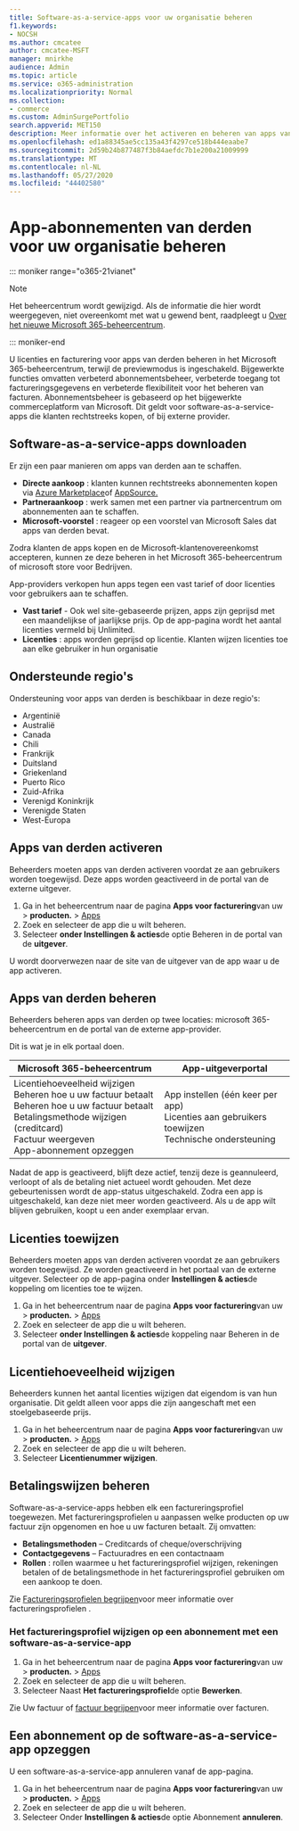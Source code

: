 ```yaml
---
title: Software-as-a-service-apps voor uw organisatie beheren
f1.keywords:
- NOCSH
ms.author: cmcatee
author: cmcatee-MSFT
manager: mnirkhe
audience: Admin
ms.topic: article
ms.service: o365-administration
ms.localizationpriority: Normal
ms.collection:
- commerce
ms.custom: AdminSurgePortfolio
search.appverid: MET150
description: Meer informatie over het activeren en beheren van apps van derden in het Microsoft 365-beheercentrum.
ms.openlocfilehash: ed1a88345ae5cc135a43f4297ce518b444eaabe7
ms.sourcegitcommit: 2d59b24b877487f3b84aefdc7b1e200a21009999
ms.translationtype: MT
ms.contentlocale: nl-NL
ms.lasthandoff: 05/27/2020
ms.locfileid: "44402580"
---
```

# <a name="manage-third-party-app-subscriptions-for-your-organization"></a>App-abonnementen van derden voor uw organisatie beheren

::: moniker range="o365-21vianet"

> [!NOTE]
> Het beheercentrum wordt gewijzigd. Als de informatie die hier wordt weergegeven, niet overeenkomt met wat u gewend bent, raadpleegt u [Over het nieuwe Microsoft 365-beheercentrum](https://docs.microsoft.com/microsoft-365/admin/microsoft-365-admin-center-preview?view=o365-21vianet).

::: moniker-end

U licenties en facturering voor apps van derden beheren in het Microsoft 365-beheercentrum, terwijl de previewmodus is ingeschakeld. Bijgewerkte functies omvatten verbeterd abonnementsbeheer, verbeterde toegang tot factureringsgegevens en verbeterde flexibiliteit voor het beheren van facturen. Abonnementsbeheer is gebaseerd op het bijgewerkte commerceplatform van Microsoft. Dit geldt voor software-as-a-service-apps die klanten rechtstreeks kopen, of bij externe provider.

## <a name="how-to-get-software-as-a-service-apps"></a>Software-as-a-service-apps downloaden

Er zijn een paar manieren om apps van derden aan te schaffen.

- **Directe aankoop** : klanten kunnen rechtstreeks abonnementen kopen via [Azure Marketplace](https://azuremarketplace.microsoft.com/marketplace/)of [AppSource.](https://www.appsource.com/)
- **Partneraankoop** : werk samen met een partner via partnercentrum om abonnementen aan te schaffen.
- **Microsoft-voorstel** : reageer op een voorstel van Microsoft Sales dat apps van derden bevat.

Zodra klanten de apps kopen en de Microsoft-klantenovereenkomst accepteren, kunnen ze deze beheren in het Microsoft 365-beheercentrum of microsoft store voor Bedrijven.

App-providers verkopen hun apps tegen een vast tarief of door licenties voor gebruikers aan te schaffen.

- **Vast tarief** - Ook wel site-gebaseerde prijzen, apps zijn geprijsd met een maandelijkse of jaarlijkse prijs. Op de app-pagina wordt het aantal licenties vermeld bij Unlimited.
- **Licenties** : apps worden geprijsd op licentie. Klanten wijzen licenties toe aan elke gebruiker in hun organisatie

## <a name="supported-regions"></a>Ondersteunde regio's

Ondersteuning voor apps van derden is beschikbaar in deze regio's:

- Argentinië
- Australië
- Canada
- Chili
- Frankrijk
- Duitsland
- Griekenland
- Puerto Rico
- Zuid-Afrika
- Verenigd Koninkrijk
- Verenigde Staten
- West-Europa

## <a name="activate-third-party-apps"></a>Apps van derden activeren

Beheerders moeten apps van derden activeren voordat ze aan gebruikers worden toegewijsd. Deze apps worden geactiveerd in de portal van de externe uitgever.

1. Ga in het beheercentrum naar de pagina **Apps voor facturering**van uw  >  **producten.**  >  <a href="https://go.microsoft.com/fwlink/p/?linkid=2125823" target="_blank">Apps</a>
2. Zoek en selecteer de app die u wilt beheren.
3. Selecteer **onder Instellingen & acties**de optie Beheren in de portal van de **uitgever**.

U wordt doorverwezen naar de site van de uitgever van de app waar u de app activeren.

## <a name="manage-third-party-apps"></a>Apps van derden beheren

Beheerders beheren apps van derden op twee locaties: microsoft 365-beheercentrum en de portal van de externe app-provider.

Dit is wat je in elk portaal doen.

| Microsoft 365-beheercentrum | App-uitgeverportal |
| --- | --- |
| Licentiehoeveelheid wijzigen <br> Beheren hoe u uw factuur betaalt <br> Beheren hoe u uw factuur betaalt <br> Betalingsmethode wijzigen (creditcard) <br> Factuur weergeven <br> App-abonnement opzeggen | App instellen (één keer per app) <br> Licenties aan gebruikers toewijzen <br> Technische ondersteuning |

Nadat de app is geactiveerd, blijft deze actief, tenzij deze is geannuleerd, verloopt of als de betaling niet actueel wordt gehouden. Met deze gebeurtenissen wordt de app-status uitgeschakeld. Zodra een app is uitgeschakeld, kan deze niet meer worden geactiveerd. Als u de app wilt blijven gebruiken, koopt u een ander exemplaar ervan.

## <a name="assign-licenses"></a>Licenties toewijzen

Beheerders moeten apps van derden activeren voordat ze aan gebruikers worden toegewijsd. Ze worden geactiveerd in het portaal van de externe uitgever. Selecteer op de app-pagina onder **Instellingen & acties**de koppeling om licenties toe te wijzen.

1. Ga in het beheercentrum naar de pagina **Apps voor facturering**van uw  >  **producten.**  >  <a href="https://go.microsoft.com/fwlink/p/?linkid=2125823" target="_blank">Apps</a>
2. Zoek en selecteer de app die u wilt beheren.
3. Selecteer **onder Instellingen & acties**de koppeling naar Beheren in de portal van de **uitgever**.

## <a name="change-license-quantity"></a>Licentiehoeveelheid wijzigen

Beheerders kunnen het aantal licenties wijzigen dat eigendom is van hun organisatie. Dit geldt alleen voor apps die zijn aangeschaft met een stoelgebaseerde prijs.

1. Ga in het beheercentrum naar de pagina **Apps voor facturering**van uw  >  **producten.**  >  <a href="https://go.microsoft.com/fwlink/p/?linkid=2125823" target="_blank">Apps</a>
2. Zoek en selecteer de app die u wilt beheren.
3. Selecteer **Licentienummer wijzigen**.

## <a name="manage-payment-methods"></a>Betalingswijzen beheren

Software-as-a-service-apps hebben elk een factureringsprofiel toegewezen. Met factureringsprofielen u aanpassen welke producten op uw factuur zijn opgenomen en hoe u uw facturen betaalt. Zij omvatten:

- **Betalingsmethoden** – Creditcards of cheque/overschrijving
- **Contactgegevens** – Factuuradres en een contactnaam
- **Rollen** : rollen waarmee u het factureringsprofiel wijzigen, rekeningen betalen of de betalingsmethode in het factureringsprofiel gebruiken om een aankoop te doen.

Zie [Factureringsprofielen begrijpen](https://docs.microsoft.com/microsoft-store/billing-profile)voor meer informatie over factureringsprofielen .

### <a name="change-the-billing-profile-on-a-software-as-a-service-app-subscription"></a>Het factureringsprofiel wijzigen op een abonnement met een software-as-a-service-app

1. Ga in het beheercentrum naar de pagina **Apps voor facturering**van uw  >  **producten.**  >  <a href="https://go.microsoft.com/fwlink/p/?linkid=2125823" target="_blank">Apps</a>
2. Zoek en selecteer de app die u wilt beheren.
3. Selecteer Naast **Het factureringsprofiel**de optie **Bewerken**.

Zie Uw factuur of [factuur begrijpen](billing-and-payments/understand-your-invoice.md)voor meer informatie over facturen.

## <a name="cancel-a-software-as-a-service-app-subscription"></a>Een abonnement op de software-as-a-service-app opzeggen

U een software-as-a-service-app annuleren vanaf de app-pagina.

1. Ga in het beheercentrum naar de pagina **Apps voor facturering**van uw  >  **producten.**  >  <a href="https://go.microsoft.com/fwlink/p/?linkid=2125823" target="_blank">Apps</a>
2. Zoek en selecteer de app die u wilt beheren.
3. Selecteer Onder **Instellingen & acties**de optie Abonnement **annuleren**.
